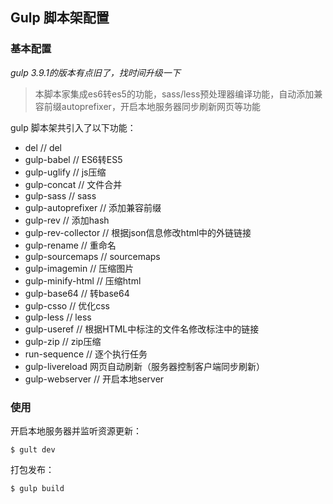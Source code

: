 ## Gulp 脚本架配置

### 基本配置

*gulp 3.9.1的版本有点旧了，找时间升级一下*

> 本脚本家集成es6转es5的功能，sass/less预处理器编译功能，自动添加兼容前缀autoprefixer，开启本地服务器同步刷新网页等功能


gulp 脚本架共引入了以下功能：

* del // del
* gulp-babel // ES6转ES5
* gulp-uglify // js压缩
* gulp-concat // 文件合并
* gulp-sass // sass
* gulp-autoprefixer // 添加兼容前缀
* gulp-rev // 添加hash
* gulp-rev-collector // 根据json信息修改html中的外链链接
* gulp-rename // 重命名
* gulp-sourcemaps // sourcemaps
* gulp-imagemin // 压缩图片
* gulp-minify-html // 压缩html
* gulp-base64 // 转base64
* gulp-csso // 优化css
* gulp-less // less
* gulp-useref // 根据HTML中标注的文件名修改标注中的链接
* gulp-zip // zip压缩
* run-sequence // 逐个执行任务
* gulp-livereload 网页自动刷新（服务器控制客户端同步刷新）
* gulp-webserver // 开启本地server

### 使用

开启本地服务器并监听资源更新：
``` base
$ gult dev
```

打包发布：

``` base
$ gulp build
```